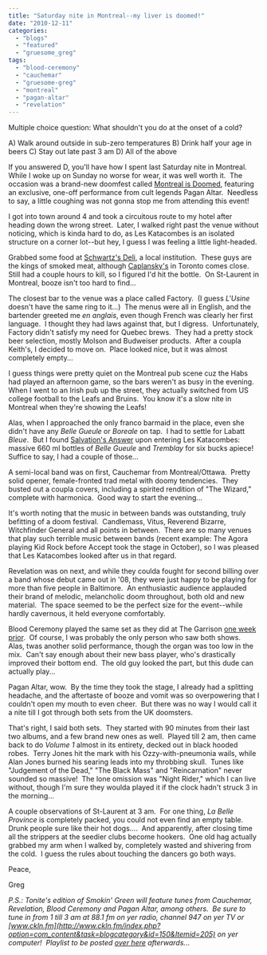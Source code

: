 ```yaml
---
title: "Saturday nite in Montreal--my liver is doomed!"
date: "2010-12-11"
categories: 
  - "blogs"
  - "featured"
  - "gruesome_greg"
tags: 
  - "blood-ceremony"
  - "cauchemar"
  - "gruesome-greg"
  - "montreal"
  - "pagan-altar"
  - "revelation"
---
```


Multiple choice question: What shouldn't you do at the onset of a cold?

A) Walk around outside in sub-zero temperatures B) Drink half your age in beers C) Stay out late past 3 am D) All of the above

If you answered D, you'll have how I spent last Saturday nite in Montreal.  While I woke up on Sunday no worse for wear, it was well worth it.  The occasion was a brand-new doomfest called [Montreal is Doomed](http://www.montrealisdoomed.tk/), featuring an exclusive, one-off performance from cult legends Pagan Altar.  Needless to say, a little coughing was not gonna stop me from attending this event!

I got into town around 4 and took a circuitous route to my hotel after heading down the wrong street.  Later, I walked right past the venue without noticing, which is kinda hard to do, as Les Katacombes is an isolated structure on a corner lot--but hey, I guess I was feeling a little light-headed.

Grabbed some food at [Schwartz's Deli](http://www.schwartzsdeli.com/), a local institution.  These guys are the kings of smoked meat, although [Caplansky's](http://caplanskys.com/) in Toronto comes close.  Still had a couple hours to kill, so I figured I'd hit the bottle.  On St-Laurent in Montreal, booze isn't too hard to find...

The closest bar to the venue was a place called Factory.  (I guess _L'Usine_ doesn't have the same ring to it...)  The menus were all in English, and the bartender greeted me _en anglais_, even though French was clearly her first language.  I thought they had laws against that, but I digress.  Unfortunately, Factory didn't satisfy my need for Quebec brews.  They had a pretty stock beer selection, mostly Molson and Budweiser products.  After a coupla Keith's, I decided to move on.  Place looked nice, but it was almost completely empty...

I guess things were pretty quiet on the Montreal pub scene cuz the Habs had played an afternoon game, so the bars weren't as busy in the evening.  When I went to an Irish pub up the street, they actually switched from US college football to the Leafs and Bruins.  You know it's a slow nite in Montreal when they're showing the Leafs!

Alas, when I approached the only franco barmaid in the place, even she didn't have any _Belle Gueule_ or _Boreale_ on tap.  I had to settle for Labatt _Bleue_.  But I found [Salvation's Answer](http://www.youtube.com/watch?v=6X9iLUsUWAA) upon entering Les Katacombes: massive 660 ml bottles of _Belle Gueule_ and _Tremblay_ for six bucks apiece!  Suffice to say, I had a couple of those...

A semi-local band was on first, Cauchemar from Montreal/Ottawa.  Pretty solid opener, female-fronted trad metal with doomy tendencies.  They busted out a coupla covers, including a spirited rendition of "The Wizard," complete with harmonica.  Good way to start the evening...

It's worth noting that the music in between bands was outstanding, truly befitting of a doom festival.  Candlemass, Vitus, Reverend Bizarre, Witchfinder General and all points in between.  There are so many venues that play such terrible music between bands (recent example: The Agora playing Kid Rock before Accept took the stage in October), so I was pleased that Les Katacombes looked after us in that regard.

Revelation was on next, and while they coulda fought for second billing over a band whose debut came out in '08, they were just happy to be playing for more than five people in Baltimore.  An enthusiastic audience applauded their brand of melodic, melancholic doom throughout, both old and new material.  The space seemed to be the perfect size for the event--while hardly cavernous, it held everyone comfortably.

Blood Ceremony played the same set as they did at The Garrison [one week prior](http://www.toohightogetitright.com/reviews/concerts/nov2610.html).  Of course, I was probably the only person who saw both shows.  Alas, twas another solid performance, though the organ was too low in the mix.  Can't say enough about their new bass player, who's drastically improved their bottom end.  The old guy looked the part, but this dude can actually play...

Pagan Altar, wow.  By the time they took the stage, I already had a splitting headache, and the aftertaste of booze and vomit was so overpowering that I couldn't open my mouth to even cheer.  But there was no way I would call it a nite till I got through both sets from the UK doomsters.

That's right, I said both sets.  They started with 90 minutes from their last two albums, and a few brand new ones as well.  Played till 2 am, then came back to do _Volume 1_ almost in its entirety, decked out in black hooded robes.  Terry Jones hit the mark with his Ozzy-with-pneumonia wails, while Alan Jones burned his searing leads into my throbbing skull.  Tunes like "Judgement of the Dead," "The Black Mass" and "Reincarnation" never sounded so massive!  The lone omission was "Night Rider," which I can live without, though I'm sure they woulda played it if the clock hadn't struck 3 in the morning...

A couple observations of St-Laurent at 3 am.  For one thing, _La Belle Province_ is completely packed, you could not even find an empty table.  Drunk people sure like their hot dogs....  And apparently, after closing time all the strippers at the seedier clubs become hookers.  One old hag actually grabbed my arm when I walked by, completely wasted and shivering from the cold.  I guess the rules about touching the dancers go both ways.

Peace,

Greg

_P.S.: Tonite's edition of Smokin' Green will feature tunes from Cauchemar, Revelation, Blood Ceremony and Pagan Altar, among others.  Be sure to tune in from 1 till 3 am at 88.1 fm on yer radio, channel 947 on yer TV or [www.ckln.fm](http://www.ckln.fm/index.php?option=com_content&task=blogcategory&id=150&Itemid=205) on yer computer!  Playlist to be posted [over here](http://toohightogetitright.darkbb.com/smokin-green-f17/episode-85-december-11-2010-t147.htm) afterwards._..
